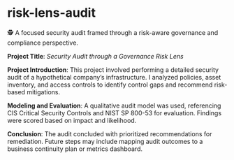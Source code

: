 # risk-lens-audit
🕵️ A focused security audit framed through a risk-aware governance and compliance perspective.

**Project Title**: *Security Audit through a Governance Risk Lens*

**Project Introduction**: This project involved performing a detailed security audit of a hypothetical company’s infrastructure. I analyzed policies, asset inventory, and access controls to identify control gaps and recommend risk-based mitigations.

**Modeling and Evaluation**:
A qualitative audit model was used, referencing CIS Critical Security Controls and NIST SP 800-53 for evaluation. Findings were scored based on impact and likelihood.

**Conclusion**:
The audit concluded with prioritized recommendations for remediation. Future steps may include mapping audit outcomes to a business continuity plan or metrics dashboard.
